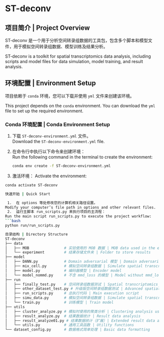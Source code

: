 # ST-deconv

## 项目简介 | Project Overview
ST-deconv 是一个用于分析空间转录组数据的工具包，包含多个脚本和模型文件，用于模拟空间转录组数据、模型训练及结果分析。

ST-deconv is a toolkit for spatial transcriptomics data analysis, including scripts and model files for data simulation, model training, and result analysis.

## 环境配置 | Environment Setup
项目依赖于 `conda` 环境，您可以下载并使用 `yml` 文件来创建该环境。

This project depends on the `conda` environment. You can download the `yml` file to set up the required environment.

### Conda 环境配置 | Conda Environment Setup
1. 下载 `ST-deconv-environment.yml` 文件。  
   Download the `ST-deconv-environment.yml` file.

2. 在命令行中执行以下命令来创建环境：  
   Run the following command in the terminal to create the environment:

   ```bash
   conda env create -f ST-deconv-environment.yml

3.	激活环境：
   Activate the environment:
   ```bash
   conda activate ST-deconv

快速开始 | Quick Start

	1.	在 options 等处修改您的计算机相关路径设置。
Modify your computer’s file path in options and other relevant files.
	2.	运行主脚本 run_scripts.py 来执行项目的主流程：
Run the main script run_scripts.py to execute the project workflow:
```bash
python run/run_scripts.py

目录结构 | Directory Structure
ST-deconv
├── data
│   ├── MOB                # 实验使用的 MOB 数据 | MOB data used in the experiment
│   └── experiment         # 结果存储文件夹 | Folder to store results
├── model
│   ├── DANN.py            # Domain adversarial 模型 | Domain adversarial model
│   ├── mix_cell.py        # 模拟空间转录组数据 | Simulate spatial transcriptomic data
│   ├── model.py           # 编码器模型 | Encoder model
│   └── model_nommd.py     # 不含 mmd_loss 的模型 | Model without mmd_loss
├── run
│   ├── finally_test.py    # 空间转录组数据测试 | Spatial transcriptomics data test
│   ├── other_dataset_test.py # 升级版空间转录组数据测试 | Advanced spatial transcriptomics data test
│   ├── run_scripts.py     # 总执行代码 | Main execution script
│   ├── simu_data.py       # 模拟空间转录组数据 | Simulate spatial transcriptomic data
│   └── train.py           # 训练模型 | Train model
├── utils
│   ├── cluster_analyze.py # 模拟时使用的聚类分析 | Clustering analysis used in simulation
│   ├── result_analyze.py  # 结果数据统计 | Result data analysis
│   ├── result_analyze01.py # 结果数据统计（扩展）| Extended result data analysis
│   └── utils.py           # 通用工具函数 | Utility functions
└── dataset_config.py      # 数据格式简单处理 | Basic data formatting
